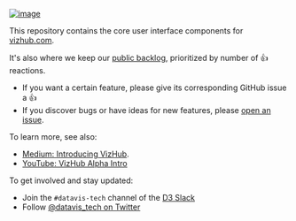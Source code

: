 [![image](https://user-images.githubusercontent.com/68416/43398298-4d5e7284-9425-11e8-8c08-4e980141bbbc.png)](https://vizhub.com/)

This repository contains the core user interface components for [vizhub.com](https://vizhub.com).

It's also where we keep our [public backlog](https://github.com/datavis-tech/vizhub-ui/issues?q=is%3Aissue+is%3Aopen+sort%3Areactions-%2B1-desc), prioritized by number of :thumbsup: reactions.

 * If you want a certain feature, please give its corresponding GitHub issue a :thumbsup:
 * If you discover bugs or have ideas for new features, please [open an issue](https://github.com/datavis-tech/vizhub-ui/issues/new?template=upvotable.md).

To learn more, see also:
 * [Medium: Introducing VizHub](https://medium.com/@currankelleher/introducing-vizhub-75644cb8bba6).
 * [YouTube: VizHub Alpha Intro](https://www.youtube.com/watch?v=5KlhI67cueI&feature=youtu.be)

To get involved and stay updated:

 * Join the `#datavis-tech` channel of the [D3 Slack](https://d3-slackin.herokuapp.com/)
 * Follow [@datavis_tech on Twitter](https://twitter.com/datavis_tech)
